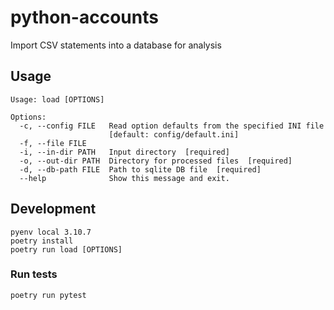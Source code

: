 # python-accounts

Import CSV statements into a database for analysis

## Usage
```
Usage: load [OPTIONS]

Options:
  -c, --config FILE   Read option defaults from the specified INI file
                      [default: config/default.ini]
  -f, --file FILE
  -i, --in-dir PATH   Input directory  [required]
  -o, --out-dir PATH  Directory for processed files  [required]
  -d, --db-path FILE  Path to sqlite DB file  [required]
  --help              Show this message and exit.
```

## Development
```
pyenv local 3.10.7
poetry install
poetry run load [OPTIONS]
```

### Run tests
```
poetry run pytest
```
